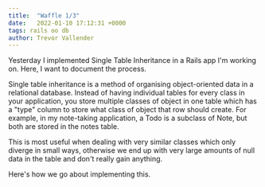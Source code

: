 ```yaml
---
title:  "Waffle 1/3"
date:   2022-01-10 17:12:31 +0000
tags: rails oo db
author: Trevor Vallender
---
```


Yesterday I implemented Single Table Inheritance in a Rails app I'm working on. Here, I want to document the process.

Single table inheritance is a method of organising object-oriented data in a relational database. Instead of having individual tables for every class in your application, you store multiple classes of object in one table which has a "type" column to store what class of object that row should create. For example, in my note-taking application, a Todo is a subclass of Note, but both are stored in the notes table.

This is most useful when dealing with very similar classes which only diverge in small ways, otherwise we end up with very large amounts of null data in the table and don't really gain anything. 

Here's how we go about implementing this.

